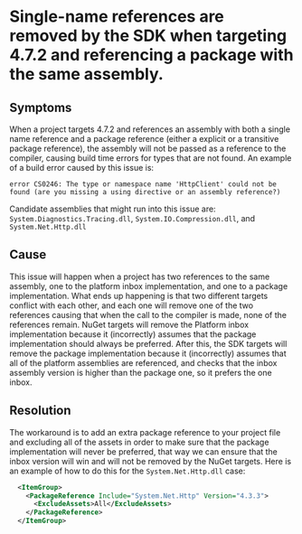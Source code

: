 # Single-name references are removed by the SDK when targeting 4.7.2 and referencing a package with the same assembly.

## Symptoms
When a project targets 4.7.2 and references an assembly with both a single name reference and a package reference (either a explicit or a transitive package reference), the assembly will not be passed as a reference to the compiler, causing build time errors for types that are not found. An example of a build error caused by this issue is:
```
error CS0246: The type or namespace name 'HttpClient' could not be found (are you missing a using directive or an assembly reference?)
```

Candidate assemblies that might run into this issue are: `System.Diagnostics.Tracing.dll`, `System.IO.Compression.dll`, and `System.Net.Http.dll`

## Cause
This issue will happen when a project has two references to the same assembly, one to the platform inbox implementation, and one to a package implementation. What ends up happening is that two different targets conflict with each other, and each one will remove one of the two references causing that when the call to the compiler is made, none of the references remain. NuGet targets will remove the Platform inbox implementation because it (incorrectly) assumes that the package implementation should always be preferred. After this, the SDK targets will remove the package implementation because it (incorrectly) assumes that all of the platform assemblies are referenced, and checks that the inbox assembly version is higher than the package one, so it prefers the one inbox.

## Resolution
The workaround is to add an extra package reference to your project file and excluding all of the assets in order to make sure that the package implementation will never be preferred, that way we can ensure that the inbox version will win and will not be removed by the NuGet targets. Here is an example of how to do this for the `System.Net.Http.dll` case:

```xml
  <ItemGroup>
    <PackageReference Include="System.Net.Http" Version="4.3.3">
      <ExcludeAssets>All</ExcludeAssets>
    </PackageReference>
  </ItemGroup>
```